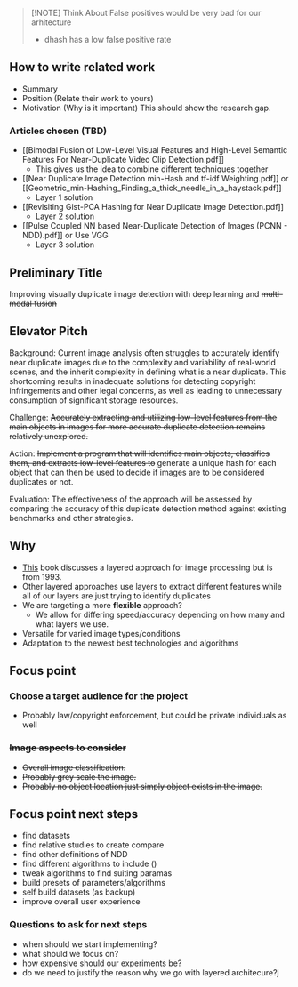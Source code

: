 
> [!NOTE] Think About
> False positives would be very bad for our arhitecture
> - dhash has a low false positive rate

## How to write related work
- Summary
- Position (Relate their work to yours)
- Motivation (Why is it important)
This should show the research gap.
###  Articles chosen (TBD)
- [[Bimodal Fusion of Low-Level Visual Features and High-Level Semantic Features For Near-Duplicate Video Clip Detection.pdf]]
	- This gives us the idea to combine different techniques together
- [[Near Duplicate Image Detection min-Hash and tf-idf Weighting.pdf]] or [[Geometric_min-Hashing_Finding_a_thick_needle_in_a_haystack.pdf]]
	- Layer 1 solution
- [[Revisiting Gist-PCA Hashing for Near Duplicate Image Detection.pdf]]
	- Layer 2 solution
- [[Pulse Coupled NN based Near-Duplicate Detection of Images (PCNN - NDD).pdf]] or Use VGG
	- Layer 3 solution


## Preliminary Title
Improving visually duplicate image detection with deep learning and ~~multi-modal fusion~~

## Elevator Pitch
Background: Current image analysis often struggles to accurately identify near duplicate images due to the complexity and variability of real-world scenes, and the inherit complexity in defining what is a near duplicate. This shortcoming results in inadequate solutions for detecting copyright infringements and other legal concerns, as well as leading to unnecessary consumption of significant storage resources.

Challenge: ~~Accurately extracting and utilizing low-level features from the main objects in images for more accurate duplicate detection remains relatively unexplored.~~

Action: ~~Implement a program that will identifies main objects, classifies them, and extracts low-level features to~~ generate a unique hash for each object that can then be used to decide if images are to be considered duplicates or not.

Evaluation: The effectiveness of the approach will be assessed by comparing the accuracy of this duplicate detection method against existing benchmarks and other strategies.

## Why
- [This](https://books.google.se/books?hl=en&lr=&id=qcHsCgAAQBAJ&oi=fnd&pg=PA107&dq=layered+approach+in+Image+Processing&ots=qNZqrM3zSk&sig=MrRYL1LCsTTyzBjzCcnUlAlXewA&redir_esc=y#v=onepage&q=layered%20approach%20in%20Image%20Processing&f=false) book discusses a layered approach for image processing but is from 1993.
- Other layered approaches use layers to extract different features while all of our layers are just trying to identify duplicates
- We are targeting a more **flexible** approach?
	- We allow for differing speed/accuracy depending on how many and what layers we use.
- Versatile for varied image types/conditions
- Adaptation to the newest best technologies and algorithms

## Focus point
### Choose a target audience for the project
- Probably law/copyright enforcement, but could be private individuals as well
### ~~Image aspects to consider~~
- ~~Overall image classification.~~
- ~~Probably grey scale the image.~~
- ~~Probably no object location just simply object exists in the image.~~


## Focus point next steps 
- find datasets 
- find relative studies to create compare 
- find other definitions of NDD 
- find different algorithms to include ()
- tweak algorithms to find suiting paramas 
- build presets of parameters/algorithms 
- self build datasets (as backup)
- improve overall user experience 


### Questions to ask for next steps

- when should we start implementing?
- what should we focus on?
- how expensive should our experiments be?
- do we need to justify the reason why we go with layered architecure?j